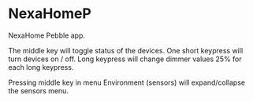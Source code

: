NexaHomeP
=========

NexaHome Pebble app.

The middle key will toggle status of the devices.
One short keypress will turn devices on / off.
Long keypress will change dimmer values 25% for each long keypress.

Pressing middle key in menu Environment (sensors) will expand/collapse the sensors menu.
